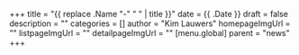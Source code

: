 +++
title = "{{ replace .Name "-" " " | title }}"
date = {{ .Date }}
draft = false
description = ""
categories = []
author = "Kim Lauwers"
homepageImgUrl = ""
listpageImgUrl = ""
detailpageImgUrl = ""
[menu.global]
    parent = "news"
+++